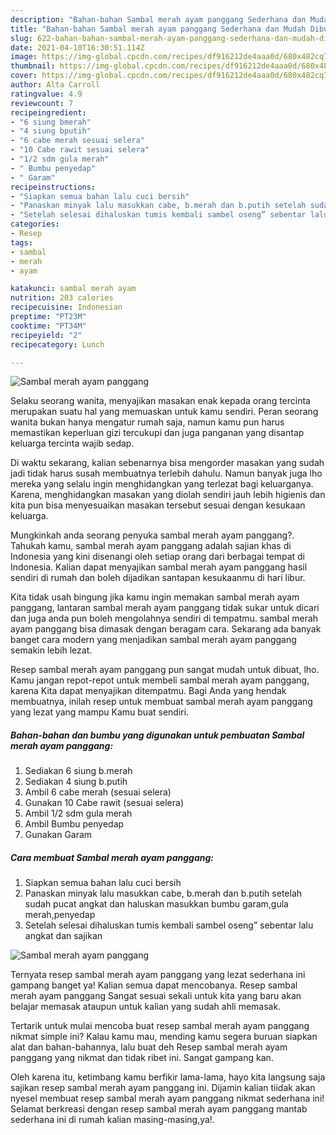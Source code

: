 ```yaml
---
description: "Bahan-bahan Sambal merah ayam panggang Sederhana dan Mudah Dibuat"
title: "Bahan-bahan Sambal merah ayam panggang Sederhana dan Mudah Dibuat"
slug: 622-bahan-bahan-sambal-merah-ayam-panggang-sederhana-dan-mudah-dibuat
date: 2021-04-10T16:30:51.114Z
image: https://img-global.cpcdn.com/recipes/df916212de4aaa0d/680x482cq70/sambal-merah-ayam-panggang-foto-resep-utama.jpg
thumbnail: https://img-global.cpcdn.com/recipes/df916212de4aaa0d/680x482cq70/sambal-merah-ayam-panggang-foto-resep-utama.jpg
cover: https://img-global.cpcdn.com/recipes/df916212de4aaa0d/680x482cq70/sambal-merah-ayam-panggang-foto-resep-utama.jpg
author: Alta Carroll
ratingvalue: 4.9
reviewcount: 7
recipeingredient:
- "6 siung bmerah"
- "4 siung bputih"
- "6 cabe merah sesuai selera"
- "10 Cabe rawit sesuai selera"
- "1/2 sdm gula merah"
- " Bumbu penyedap"
- " Garam"
recipeinstructions:
- "Siapkan semua bahan lalu cuci bersih"
- "Panaskan minyak lalu masukkan cabe, b.merah dan b.putih setelah sudah pucat angkat dan haluskan masukkan bumbu garam,gula merah,penyedap"
- "Setelah selesai dihaluskan tumis kembali sambel oseng” sebentar lalu angkat dan sajikan"
categories:
- Resep
tags:
- sambal
- merah
- ayam

katakunci: sambal merah ayam 
nutrition: 203 calories
recipecuisine: Indonesian
preptime: "PT23M"
cooktime: "PT34M"
recipeyield: "2"
recipecategory: Lunch

---
```



![Sambal merah ayam panggang](https://img-global.cpcdn.com/recipes/df916212de4aaa0d/680x482cq70/sambal-merah-ayam-panggang-foto-resep-utama.jpg)

Selaku seorang wanita, menyajikan masakan enak kepada orang tercinta merupakan suatu hal yang memuaskan untuk kamu sendiri. Peran seorang  wanita bukan hanya mengatur rumah saja, namun kamu pun harus memastikan keperluan gizi tercukupi dan juga panganan yang disantap keluarga tercinta wajib sedap.

Di waktu  sekarang, kalian sebenarnya bisa mengorder masakan yang sudah jadi tidak harus susah membuatnya terlebih dahulu. Namun banyak juga lho mereka yang selalu ingin menghidangkan yang terlezat bagi keluarganya. Karena, menghidangkan masakan yang diolah sendiri jauh lebih higienis dan kita pun bisa menyesuaikan masakan tersebut sesuai dengan kesukaan keluarga. 



Mungkinkah anda seorang penyuka sambal merah ayam panggang?. Tahukah kamu, sambal merah ayam panggang adalah sajian khas di Indonesia yang kini disenangi oleh setiap orang dari berbagai tempat di Indonesia. Kalian dapat menyajikan sambal merah ayam panggang hasil sendiri di rumah dan boleh dijadikan santapan kesukaanmu di hari libur.

Kita tidak usah bingung jika kamu ingin memakan sambal merah ayam panggang, lantaran sambal merah ayam panggang tidak sukar untuk dicari dan juga anda pun boleh mengolahnya sendiri di tempatmu. sambal merah ayam panggang bisa dimasak dengan beragam cara. Sekarang ada banyak banget cara modern yang menjadikan sambal merah ayam panggang semakin lebih lezat.

Resep sambal merah ayam panggang pun sangat mudah untuk dibuat, lho. Kamu jangan repot-repot untuk membeli sambal merah ayam panggang, karena Kita dapat menyajikan ditempatmu. Bagi Anda yang hendak membuatnya, inilah resep untuk membuat sambal merah ayam panggang yang lezat yang mampu Kamu buat sendiri.

<!--inarticleads1-->

##### Bahan-bahan dan bumbu yang digunakan untuk pembuatan Sambal merah ayam panggang:

1. Sediakan 6 siung b.merah
1. Sediakan 4 siung b.putih
1. Ambil 6 cabe merah (sesuai selera)
1. Gunakan 10 Cabe rawit (sesuai selera)
1. Ambil 1/2 sdm gula merah
1. Ambil  Bumbu penyedap
1. Gunakan  Garam




<!--inarticleads2-->

##### Cara membuat Sambal merah ayam panggang:

1. Siapkan semua bahan lalu cuci bersih
1. Panaskan minyak lalu masukkan cabe, b.merah dan b.putih setelah sudah pucat angkat dan haluskan masukkan bumbu garam,gula merah,penyedap
1. Setelah selesai dihaluskan tumis kembali sambel oseng” sebentar lalu angkat dan sajikan
<img src="https://img-global.cpcdn.com/steps/a69fbc14407c5d9a/160x128cq70/sambal-merah-ayam-panggang-langkah-memasak-3-foto.jpg" alt="Sambal merah ayam panggang">



Ternyata resep sambal merah ayam panggang yang lezat sederhana ini gampang banget ya! Kalian semua dapat mencobanya. Resep sambal merah ayam panggang Sangat sesuai sekali untuk kita yang baru akan belajar memasak ataupun untuk kalian yang sudah ahli memasak.

Tertarik untuk mulai mencoba buat resep sambal merah ayam panggang nikmat simple ini? Kalau kamu mau, mending kamu segera buruan siapkan alat dan bahan-bahannya, lalu buat deh Resep sambal merah ayam panggang yang nikmat dan tidak ribet ini. Sangat gampang kan. 

Oleh karena itu, ketimbang kamu berfikir lama-lama, hayo kita langsung saja sajikan resep sambal merah ayam panggang ini. Dijamin kalian tiidak akan nyesel membuat resep sambal merah ayam panggang nikmat sederhana ini! Selamat berkreasi dengan resep sambal merah ayam panggang mantab sederhana ini di rumah kalian masing-masing,ya!.


